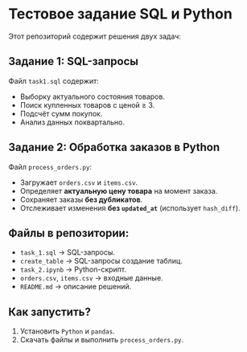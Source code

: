 # Тестовое задание SQL и Python

Этот репозиторий содержит решения двух задач:

## Задание 1: SQL-запросы
Файл `task1.sql` содержит:
- Выборку актуального состояния товаров.
- Поиск купленных товаров с ценой ≥ 3.
- Подсчёт сумм покупок.
- Анализ данных поквартально.

## Задание 2: Обработка заказов в Python
Файл `process_orders.py`:
- Загружает `orders.csv` и `items.csv`.
- Определяет **актуальную цену товара** на момент заказа.
- Сохраняет заказы **без дубликатов**.
- Отслеживает изменения **без `updated_at`** (использует `hash_diff`).

## Файлы в репозитории:
- `task_1.sql` → SQL-запросы.
- `create_table` → SQL-запросы создание таблиц.
- `task_2.ipynb` → Python-скрипт.
- `orders.csv`, `items.csv` → входные данные.
- `README.md` → описание решений.

## Как запустить?
1. Установить `Python` и `pandas`.
2. Скачать файлы и выполнить `process_orders.py`.

